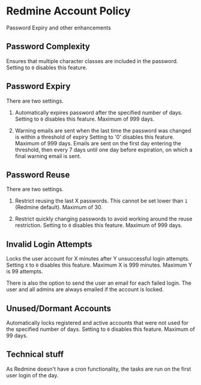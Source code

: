 # Redmine Account Policy

Password Expiry and other enhancements

## Password Complexity

Ensures that multiple character classes are included in the password.
Setting to `0` disables this feature.

## Password Expiry

There are two settings. 

1. Automatically expires password after the specified number of days.
Setting to `0` disables this feature.
Maximum of 999 days.

2. Warning emails are sent when the last time the password was changed is within a threshold of expiry
Setting to '0' disables this feature.
Maximum of 999 days.
Emails are sent on the first day entering the threshold, then every 7 days until one day before expiration, on which a final warning email is sent. 

## Password Reuse

There are two settings.

1. Restrict reusing the last X passwords.  This cannot be set lower than `1` (Redmine default).
Maximum of 30.

2. Restrict quickly changing passwords to avoid working around the reuse restriction. Setting to `0` disables this feature.
Maximum of 999 days.

## Invalid Login Attempts

Locks the user account for X minutes after Y unsuccessful login attempts.  Setting `X` to `0` disables this feature.
Maximum X is 999 minutes.
Maximum Y is 99 attempts.

There is also the option to send the user an email for each failed login.  The user and all admins are always emailed if the account is locked.

## Unused/Dormant Accounts

Automatically locks registered and active accounts that were not used for the specified number of days.
Setting to `0` disables this feature.
Maximum of 99 days.

## Technical stuff

As Redmine doesn't have a cron functionality, the tasks are run on the first user login of the day.

